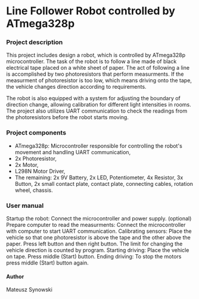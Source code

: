 # Line Follower Robot controlled by ATmega328p

### Project description
This project includes design a robot, which is controlled by ATmega328p microcontroller. The task of the robot is to follow a line made of black electrical tape placed on a white sheet of paper.
The act of following a line is accomplished by two photoresistors that perform measurments. If the measurment of photoresistor is too low, which means driving onto the tape, the vehicle changes direction
according to requirements. 

The robot is also equipped with a system for adjusting the boundary of direction change, allowing calibration for different light intensities in rooms. 
The project also utilizes UART communication to check the readings from the photoresistors before the robot starts moving.

### Project components
- ATmega328p: Microcontroller responsible for controlling the robot's movement and handling UART communication,
- 2x Photoresistor,
- 2x Motor,
- L298N Motor Driver,
- The remaining: 2x 9V Battery, 2x LED, Potentiometer, 4x Resistor, 3x Button, 2x small contact plate, contact plate, connecting cables, rotation wheel, chassis.

### User manual
Startup the robot: Connect the microcontroller and power supply.
(optional) Prepare computer to read the measurments: Connect the microcontroller with computer to start UART communication.
Calibrating sensors: Place the vehicle so that one photoresistor is above the tape and the other above the paper. Press left button and then right button. The limit for changing the vehicle direction is counted by program.
Starting driving: Place the vehicle on tape. Press middle (Start) button.
Ending driving: To stop the motors press middle (Start) button again.

#### Author
Mateusz Synowski
